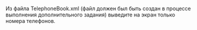 Из файла TelephoneBook.xml (файл должен был быть создан в процессе выполнения дополнительного задания) выведите на экран только номера телефонов. 
